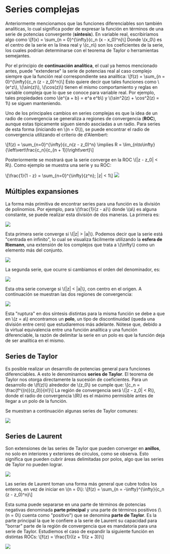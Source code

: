 # Series complejas

Anteriormente mencionamos que las funciones diferenciables son también
analíticas, lo cual significa poder de expresar la función en términos de una
serie de potencias convergente (**síntesis**). En variable real, escribiríamos
algo como
\\[f(x) = \sum_{n = 0}^{\infty}{c_n (x - x_0)^n}\\]
Donde \\(x_0\\) es el centro de la serie en la línea real y \\(c_n\\) son los
coeficientes de la serie, los cuales podrían determinarse con el teorema de
Taylor o herramientas semejantes.

Por el principio de **continuación analítica**, el cual
ya hemos mencionado antes, puede "extenderse" la serie de potencias
real al caso complejo siempre que la función real correspondiente sea analítica:
\\[f(z) = \sum_{n = 0}^{\infty}{c_n (z - z_0)^n}\\]
Esto quiere decir que tales funciones como \\(e^z\\), \\(\sin(z)\\), \\(\cos(z)\\)
tienen el mismo comportamiento y reglas en variable compleja que lo que se conoce
para variable real. Por ejemplo, tales propiedades como \\(e^{a + b} = e^a e^b\\)
y \\(\sin^2(z) + \cos^2(z) = 1\\) se siguen manteniendo.

Uno de los principales cambios en series complejas es que la idea de un radio
de convergencia se generaliza a regiones de convergencia (**ROC**), aunque
estas típicamente siguen siendo asociadas a un radio.  Para series de esta
forma (iniciando en \\(n = 0\\)), se puede encontrar el radio de convergencia
utilizando el criterio de d'Alembert:

\\[f(z) = \sum_{n=0}^{\infty}{c_n(z - z_0)^n} \implies R = \lim_{n\to\infty}{\left\vert\frac{c_n}{c_{n + 1}}\right\vert}\\]

Posteriormente se mostrará que la serie converge en la ROC \\(|z - z_0| < R\\).
Como ejemplo se muestra una serie y su ROC:

\\[\frac{1}{1 - z} = \sum_{n=0}^{\infty}{z^n}; |z| < 1\\]
![](img/roc.png)

## Múltiples expansiones

La forma más primitiva de encontrar series para una función es la división de
polinomios. Por ejemplo, para \\(\frac{1}{z - a}\\) donde \\(a\\) es alguna
constante, se puede realizar esta división de dos maneras. La primera es:

![](img/divpol1.png)

Esta primera serie converge si \\(|z| > |a|\\). Podemos decir que la serie está
"centrada en infinito", lo cual se visualiza fácilmente utilizando la **esfera
de Riemann**, una extensión de los complejos que trata a \\(\infty\\) como un
elemento más del conjunto.

![](img/riemann.jpg)

La segunda serie, que ocurre si cambiamos el orden del denominador, es:

![](img/divpol2.png)

Esta otra serie converge si \\(|z| < |a|\\), con centro en el origen. A continuación
se muestran las dos regiones de convergencia:

![](img/dosrocs.png)

Esta "ruptura" en dos síntesis distintas para la misma función se debe a que en
\\(z = a\\) encontramos un **polo**, un tipo de discontinuidad (queda una
división entre cero) que estudiaremos más adelante. Nótese que, debido a la
virtual equivalencia entre una función analítica y una función diferenciable,
la razón de delimitar la serie en un polo es que la función deja de ser
analítica en el mismo.

## Series de Taylor

Es posible realizar un desarrollo de potencias general para funciones diferenciables.
A esto le denominamos **series de Taylor**. El teorema de Taylor nos otorga directamente
la sucesión de coeficientes. Para un desarrollo de \\(f(z)\\) alrededor de \\(z_0\\) se
cumple que:
\\[c_n = \frac{f^{(n)}(z_0)}{n!}\\]
La región de convergencia será \\(|z - z_0| < R\\), donde el radio de convergencia
\\(R\\) es el máximo permisible antes de llegar a un polo de la función.

Se muestran a continuación algunas series de Taylor comunes:

![](img/taylor.png)

## Series de Laurent

Son extensiones de las series de Taylor que pueden converger en **anillos**, no
solo en interiores y exteriores de círculos, como se observa. Esto significa que
pueden cubrir áreas delimitadas por polos, algo que las series de Taylor no pueden
lograr.

![](img/laurent.png)

Las series de Laurent toman una forma más general que cubre todos los enteros, en
vez de iniciar en \\(n = 0\\):
\\[f(z) = \sum_{n = -\infty}^{\infty}{c_n (z - z_0)^n}\\]

Esta suma puede separarse en una parte de términos de potencias negativas
denominada **parte principal** y una parte de términos positivos (\\(n = 0\\)
cuenta como "positivo") que se denomina **parte de Taylor**. Es la parte
principal la que le confiere a la serie de Laurent su capacidad para "borrar"
parte de la región de convergencia que es mandatoria para una serie de Taylor.
Estudiemos el caso de expandir la siguiente función en distintas
ROCs: \\[f(z) = \frac{1}{(z + 1)(z + 3)}\\]

![](img/anillos.png)
